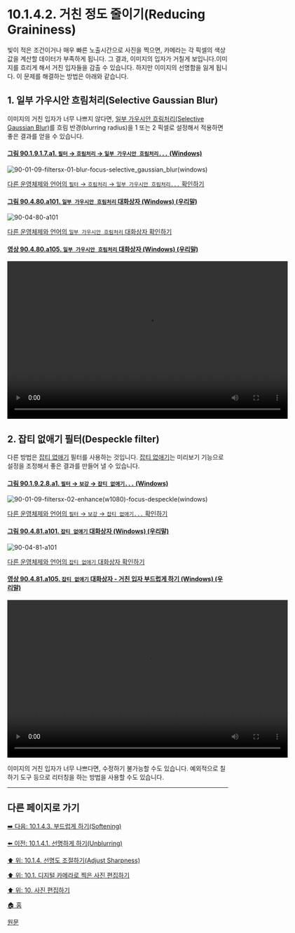 # 10.1.4.2. 거친 정도 줄이기(Reducing Graininess)
빛이 적은 조건이거나 매우 빠른 노출시간으로 사진을 찍으면, 카메라는 각 픽셀의 색상값을 계산할 데이터가 부족하게 됩니다. 그 결과, 이미지의 입자가 거칠게 보입니다.이미지를 흐리게 해서 거친 입자들을 감출 수 있습니다. 하지만 이미지의 선명함을 잃게 됩니다. 이 문제를 해결하는 방법은 아래와 같습니다.

## 1. 일부 가우시안 흐림처리(Selective Gaussian Blur)
이미지의 거친 입자가 너무 나쁘지 않다면, [일부 가우시안 흐림처리(Selective Gaussian Blur)](./17-03-08-selective-gaussian-blur.md)를 흐림 반경(blurring radius)을 1 또는 2 픽셀로 설정해서 적용하면 좋은 결과를 얻을 수 있습니다.

<a id="90-01-09-01-07-a1"></a>

#### [그림 90.1.9.1.7.a1. `필터` → `흐림처리` → `일부 가우시안 흐림처리...` (Windows)](./90-01-09-01-07-selective_gaussian_blur.md#90-01-09-01-07-a1)
![90-01-09-filtersx-01-blur-focus-selective_gaussian_blur(windows)](https://github.com/wonder13662/gimp/assets/15767104/1d26326a-237c-45c5-b1cc-0eb3656d1e51)

[다른 운영체제와 언어의 `필터` → `흐림처리` → `일부 가우시안 흐림처리...` 확인하기](./90-01-09-01-07-selective_gaussian_blur.md#90-01-09-01-07-a2)

<a id="90-04-80-a101"></a>

#### [그림 90.4.80.a101. `일부 가우시안 흐림처리` 대화상자 (Windows) (우리말)](./90-04-80-selective_gaussian_blur.md#90-04-80-a101)
![90-04-80-a101](https://github.com/wonder13662/gimp/assets/15767104/c8f24a85-5d48-4f78-898c-027973bc3c30)

[다른 운영체제와 언어의 `일부 가우시안 흐림처리` 대화상자 확인하기](./90-04-80-selective_gaussian_blur.md#90-04-80-a102)

<a id="90-04-80-a105"></a>

#### [영상 90.4.80.a105. `일부 가우시안 흐림처리` 대화상자 (Windows) (우리말)](./90-04-80-selective_gaussian_blur.md#90-04-80-a105)
<video controls="controls" width="640" height="360" src="https://github.com/wonder13662/gimp/assets/15767104/a1015b6e-565e-4e69-ad4a-1e461a34776c"></video>

## 2. 잡티 없애기 필터(Despeckle filter)
다른 방법은 [잡티 없애기](./17-04-09-despeckle.md) 필터를 사용하는 것입니다. [잡티 없애기](./17-04-09-despeckle.md)는 미리보기 기능으로 설정을 조정해서 좋은 결과를 만들어 낼 수 있습니다.

<a id="90-01-09-02-08-a1"></a>

#### [그림 90.1.9.2.8.a1. `필터` → `보강` → `잡티 없애기...` (Windows)](./90-01-09-02-08-despeckle.md#90-01-09-02-08-a1)
![90-01-09-filtersx-02-enhance(w1080)-focus-despeckle(windows)](https://github.com/wonder13662/gimp/assets/15767104/12f92e0b-47e4-4620-aee8-7efa050f1829)

[다른 운영체제와 언어의 `필터` → `보강` → `잡티 없애기...` 확인하기](./90-01-09-02-08-despeckle.md#90-01-09-02-08-a2)

<a id="90-04-81-a101"></a>

#### [그림 90.4.81.a101. `잡티 없애기` 대화상자 (Windows) (우리말)](./90-04-81-despeckle.md#90-04-81-a101)
![90-04-81-a101](https://github.com/wonder13662/gimp/assets/15767104/18fe823c-197d-4c19-b900-bac592aad42d)

[다른 운영체제와 언어의 `잡티 없애기` 대화상자 확인하기](./90-04-81-despeckle.md#90-04-81-a102)

<a id="90-04-81-a105"></a>

#### [영상 90.4.81.a105. `잡티 없애기` 대화상자 - 거친 입자 부드럽게 하기 (Windows) (우리말)](./90-04-81-despeckle.md#90-04-81-a105)
<video controls="controls" width="640" height="360" src="https://github.com/wonder13662/gimp/assets/15767104/9ca58211-df8e-476b-8930-bfc0d781027d"></video>

이미지의 거친 입자가 너무 나쁘다면, 수정하기 불가능할 수도 있습니다. 예외적으로 칠하기 도구 등으로 리터칭을 하는 방법을 사용할 수도 있습니다.

***

## 다른 페이지로 가기

[➡️ 다음: 10.1.4.3. 부드럽게 하기(Softening)](./10-01-04-03-softening.md)

[⬅️ 이전: 10.1.4.1. 선명하게 하기(Unblurring)](./10-01-04-01-unblurring.md)

[⬆️ 위: 10.1.4. 선명도 조절하기(Adjust Sharpness)](./10-01-04-00-adjusting_sharpness.md)

[⬆️ 위: 10.1. 디지털 카메라로 찍은 사진 편집하기](./10-01-00-working-with-digital-camera-photos.md)

[⬆️ 위: 10. 사진 편집하기](./10-00-enhancing-photographs.md)

[🏠 홈](./00-home.md)

[원문](https://docs.gimp.org/2.10/ko/gimp-imaging-photos.html#gimp-using-photography-unblurring)
